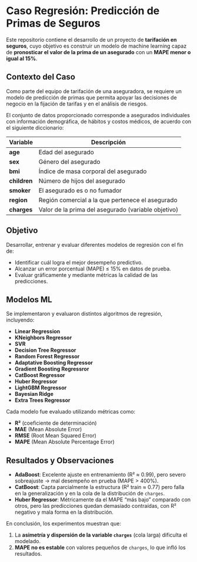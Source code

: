 # Caso Regresión: Predicción de Primas de Seguros

Este repositorio contiene el desarrollo de un proyecto de **tarifación en seguros**, cuyo objetivo es construir un modelo de machine learning capaz de **pronosticar el valor de la prima de un asegurado** con un **MAPE menor o igual al 15%**.

## Contexto del Caso
Como parte del equipo de tarifación de una aseguradora, se requiere un modelo de predicción de primas que permita apoyar las decisiones de negocio en la fijación de tarifas y en el análisis de riesgos.

El conjunto de datos proporcionado corresponde a asegurados individuales con información demográfica, de hábitos y costos médicos, de acuerdo con el siguiente diccionario:

| Variable  | Descripción |
|-----------|-------------|
| **age**   | Edad del asegurado |
| **sex**   | Género del asegurado |
| **bmi**   | Índice de masa corporal del asegurado |
| **children** | Número de hijos del asegurado |
| **smoker**   | El asegurado es o no fumador |
| **region**   | Región comercial a la que pertenece el asegurado |
| **charges**  | Valor de la prima del asegurado (variable objetivo) |

## Objetivo
Desarrollar, entrenar y evaluar diferentes modelos de regresión con el fin de:
- Identificar cuál logra el mejor desempeño predictivo.
- Alcanzar un error porcentual (MAPE) ≤ 15% en datos de prueba.
- Evaluar gráficamente y mediante métricas la calidad de las predicciones.

## Modelos ML
Se implementaron y evaluaron distintos algoritmos de regresión, incluyendo:

- **Linear Regression**
- **KNeighbors Regressor**
- **SVR**
- **Decision Tree Regressor**
- **Random Forest Regressor**
- **Adaptative Boosting Regressor**
- **Gradient Boosting Regressror**
- **CatBoost Regressor**
- **Huber Regressor**
- **LightGBM Regressor**
- **Bayesian Ridge**
- **Extra Trees Regressor**

Cada modelo fue evaluado utilizando métricas como:
- **R²** (coeficiente de determinación)
- **MAE** (Mean Absolute Error)
- **RMSE** (Root Mean Squared Error)
- **MAPE** (Mean Absolute Percentage Error)

## Resultados y Observaciones
- **AdaBoost**: Excelente ajuste en entrenamiento (R² ≈ 0.99), pero severo sobreajuste → mal desempeño en prueba (MAPE > 400%).  
- **CatBoost**: Capta parcialmente la estructura (R² train ≈ 0.77) pero falla en la generalización y en la cola de la distribución de `charges`.  
- **Huber Regressor**: Métricamente da el MAPE “más bajo” comparado con otros, pero las predicciones quedan demasiado contraídas, con R² negativo y mala forma en la distribución.  

En conclusión, los experimentos muestran que:
1. La **asimetría y dispersión de la variable `charges`** (cola larga) dificulta el modelado.
2. **MAPE no es estable** con valores pequeños de `charges`, lo que infló los resultados.

